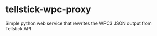 # tellstick-wpc-proxy
Simple python web service that rewrites the WPC3 JSON output from Tellstick API
